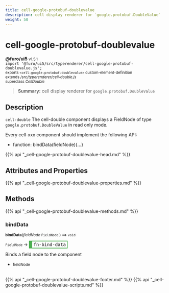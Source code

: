 ```yaml
---
title: cell-google-protobuf-doublevalue
description: cell display renderer for `google.protobuf.DoubleValue`
weight: 50
---
```


# cell-google-protobuf-doublevalue
**@furo/ui5** <small>v1.5.1</small>
<br>`import '@furo/ui5/src/typerenderer/cell-google-protobuf-doublevalue.js';`<small>
<br>exports `<cell-google-protobuf-doublevalue>` custom-element-definition
<br>extends */src/typerenderer/cell-double.js*
<br>superclass *CellDouble*</small>

> **Summary:** cell display renderer for `google.protobuf.DoubleValue`

## Description

`cell-double`
The cell-double component displays a FieldNode of type `google.protobuf.DoubleValue` in read only mode.

Every cell-xxx component should implement the following API:
- function: bindData(fieldNode){...}

{{% api "_cell-google-protobuf-doublevalue-head.md" %}}

## Attributes and Properties
{{% api "_cell-google-protobuf-doublevalue-properties.md" %}}






## Methods
{{% api "_cell-google-protobuf-doublevalue-methods.md" %}}


### **bindData**
<small>**bindData**(*fieldNode* `FieldNode` ) ⟹ `void`</small>

<small>`FieldNode` </small> →
<span  style="border-width:2px 2px 2px 10px; border-style: solid;border-color:  rgb(76, 175, 80);font-family:monospace; padding:2px 4px;">fn-bind-data</span>

Binds a field node to the component

- <small>fieldNode </small>
<br><br>






{{% api "_cell-google-protobuf-doublevalue-footer.md" %}}
{{% api "_cell-google-protobuf-doublevalue-scripts.md" %}}
